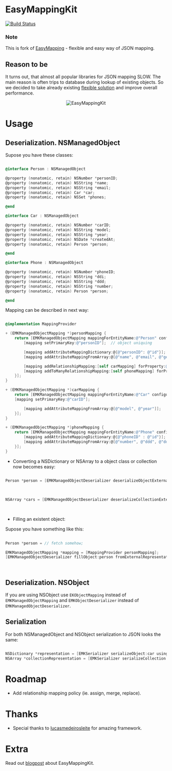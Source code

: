 # EasyMappingKit

[![Build Status](https://travis-ci.org/Yalantis/EasyMappingKit.png)](https://travis-ci.org/Yalantis/EasyMappingKit)

### Note
This is fork of [EasyMapping](https://github.com/lucasmedeirosleite/EasyMapping) - flexible and easy way of JSON mapping.

## Reason to be
It turns out, that almost all popular libraries for JSON mapping SLOW. The main reason is often trips to database during lookup of existing objects. So we decided to take already existing [flexible solution](https://github.com/lucasmedeirosleite/EasyMapping) and improve overall performance. 
<p align="center" >
  <img src="https://raw.githubusercontent.com/Yalantis/EasyMappingKit/master/Assets/com.yalantis.easymappingkit.performance.png" alt="EasyMappingKit" title="EasyMappingKit">
</p>

# Usage
## Deserialization. NSManagedObject

Supose you have these classes:

```objective-c

@interface Person : NSManagedObject

@property (nonatomic, retain) NSNumber *personID;
@property (nonatomic, retain) NSString *name;
@property (nonatomic, retain) NSString *email;
@property (nonatomic, retain) Car *car;
@property (nonatomic, retain) NSSet *phones;

@end

@interface Car : NSManagedObject

@property (nonatomic, retain) NSNumber *carID;
@property (nonatomic, retain) NSString *model;
@property (nonatomic, retain) NSString *year;
@property (nonatomic, retain) NSDate *createdAt;
@property (nonatomic, retain) Person *person;

@end

@interface Phone : NSManagedObject

@property (nonatomic, retain) NSNumber *phoneID;
@property (nonatomic, retain) NSString *ddi;
@property (nonatomic, retain) NSString *ddd;
@property (nonatomic, retain) NSString *number;
@property (nonatomic, retain) Person *person;

@end

```

Mapping can be described in next way:

```objective-c

@implementation MappingProvider

+ (EMKManagedObjectMapping *)personMapping {
	return [EMKManagedObjectMapping mappingForEntityName:@"Person" configuration:^(EMKManagedObjectMapping *mapping) {
		[mapping setPrimaryKey:@"personID"];  // object uniquing

		[mapping addAttributeMappingDictionary:@{@"personID": @"id"}];
		[mapping addAttributeMappingFromArray:@[@"name", @"email", @"gender"]];

		[mapping addRelationshipMapping:[self carMapping] forProperty:@"car" keyPath:@"car"];
		[mapping addToManyRelationshipMapping:[self phoneMapping] forProperty:@"phones" keyPath:@"phones"];
	}];
}

+ (EMKManagedObjectMapping *)carMapping {
	return [EMKManagedObjectMapping mappingForEntityName:@"Car" configuration:^(EMKManagedObjectMapping *mapping) {
    [mapping setPrimaryKey:@"carID"];

		[mapping addAttributeMappingFromArray:@[@"model", @"year"]];
	}];
}

+ (EMKManagedObjectMapping *)phoneMapping {
	return [EMKManagedObjectMapping mappingForEntityName:@"Phone" configuration:^(EMKManagedObjectMapping *mapping) {
		[mapping addAttributeMappingDictionary:@{@"phoneID" : @"id"}];
		[mapping addAttributeMappingFromArray:@[@"number", @"ddd", @"ddi"]];
	}];
}

```

* Converting a NSDictionary or NSArray to a object class or collection now becomes easy:

```objective-c

Person *person = [EMKManagedObjectDeserializer deserializeObjectExternalRepresentation:externalRepresentation
                                                                          usingMapping:[MappingProvider personMapping]
                                                                               context:context];
                                                                               
NSArray *cars = [EMKManagedObjectDeserializer deserializeCollectionExternalRepresentation:externalRepresentation
                                                                             usingMapping:[MappingProvider carMapping]
                                                                                  context:moc];

```

* Filling an existent object:

Supose you have something like this:

```objective-c
	
Person *person = // fetch somehow;

EMKManagedObjectMapping *mapping = [MappingProvider personMapping];
[EMKManagedObjectDeserializer fillObject:person fromExternalRepresentation:externalRepresentation usingMapping:mapping];

	
```

## Deserialization. NSObject

If you are using NSObject use `EKObjectMapping` instead of `EMKManagedObjectMapping` and  `EMKObjectDeserializer` instead of `EMKManagedObjectDeserializer`.

## Serialization

For both NSManagedObject and NSObject serialization to JSON looks the same:

```objective-c

NSDictionary *representation = [EMKSerializer serializeObject:car usingMapping:[MappingProvider carMapping]];
NSArray *collectionRepresentation = [EMKSerializer serializeCollection:cars usingMapping:[MappingProvider carMapping]];

```

# Roadmap
* Add relationship mapping policy (ie. assign, merge, replace).

# Thanks
* Special thanks to [lucasmedeirosleite](https://github.com/lucasmedeirosleite) for amazing framework.

# Extra
Read out [blogpost](http://yalantis.com/blog/2014/03/17/from-json-to-core-data-fast-and-effectively/) about EasyMappingKit.

